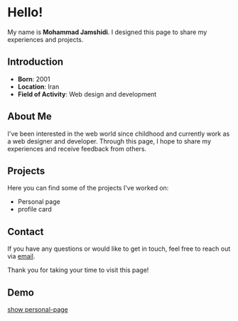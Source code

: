 # Hello!  

My name is **Mohammad Jamshidi**. I designed this page to share my experiences and projects.  

## Introduction  

- **Born**: 2001
- **Location**: Iran  
- **Field of Activity**: Web design and development  

## About Me  

I've been interested in the web world since childhood and currently work as a web designer and developer. Through this page, I hope to share my experiences and receive feedback from others.  

## Projects  

Here you can find some of the projects I've worked on:  
- Personal page
- profile card

## Contact  

If you have any questions or would like to get in touch, feel free to reach out via [email](mailto:hyby1380@gmail.com).  

Thank you for taking your time to visit this page!


## Demo 
[show personal-page](https://mohmd-jam.github.io/personal-page)    
